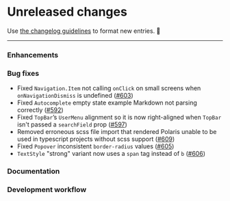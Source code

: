 # Unreleased changes

Use [the changelog guidelines](https://git.io/polaris-changelog-guidelines) to format new entries. 💜

---

### Enhancements

### Bug fixes

- Fixed `Navigation.Item` not calling `onClick` on small screens when `onNavigationDismiss` is undefined ([#603](https://github.com/Shopify/polaris-react/pull/603))
- Fixed `Autocomplete` empty state example Markdown not parsing correctly ([#592](https://github.com/Shopify/polaris-react/pull/592))
- Fixed `TopBar`’s `UserMenu` alignment so it is now right-aligned when `TopBar` isn't passed a `searchField` prop ([#597](https://github.com/Shopify/polaris-react/pull/597))
- Removed erroneous scss file import that rendered Polaris unable to be used in typescript projects without scss support ([#609](https://github.com/Shopify/polaris-react/pull/609))
- Fixed `Popover` inconsistent `border-radius` values ([#605](https://github.com/Shopify/polaris-react/pull/605))
- `TextStyle` "strong" variant now uses a `span` tag instead of `b` ([#606](https://github.com/Shopify/polaris-react/pull/606))

### Documentation

### Development workflow
